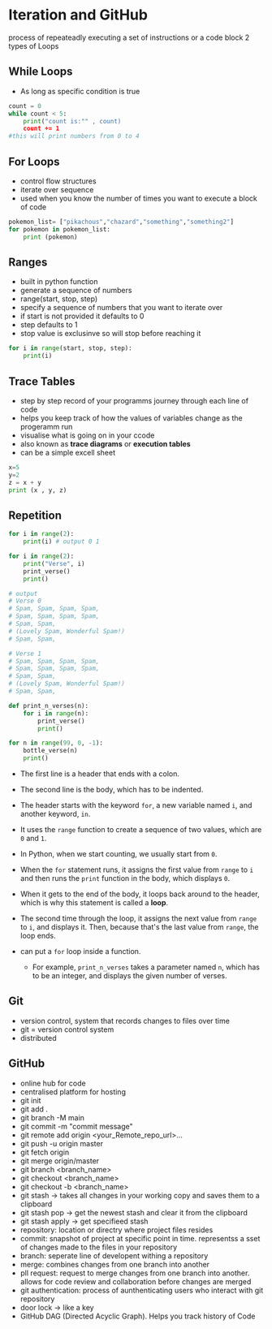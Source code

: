 # Iteration and GitHub

process of repeateadly executing a set of instructions or a code block
2 types of Loops

## While Loops

- As long as specific condition is true

```py
count = 0
while count < 5:
    print("count is:"" , count)
    count += 1
#this will print numbers from 0 to 4 
```

## For Loops

- control flow structures 
- iterate over sequence 
- used when you know the number of times you want to execute a block of code

```py
pokemon_list= ["pikachous","chazard","something","something2"]
for pokemon in pokemon_list:
    print (pokemon)
```

## Ranges

- built in python function
- generate a sequence of numbers
- range(start, stop, step)
- specify a sequence of numbers that you want to iterate over
- if start is not provided it defaults to 0
- step defaults to 1
- stop value is exclusinve so will stop before reaching it

```py
for i in range(start, stop, step):
    print(i)
```

## Trace Tables

- step by step record of your programms journey through each line of code 
- helps you keep track of how the values of variables change as the progeramm run
- visualise what is going on in your ccode
- also known as **trace diagrams** or **execution tables**
- can be a simple excell sheet

```py
x=5
y=2
z = x + y
print (x , y, z)
```

## Repetition

```py
for i in range(2):
    print(i) # output 0 1

for i in range(2):
    print("Verse", i)
    print_verse()
    print()

# output
# Verse 0
# Spam, Spam, Spam, Spam, 
# Spam, Spam, Spam, Spam, 
# Spam, Spam, 
# (Lovely Spam, Wonderful Spam!)
# Spam, Spam, 

# Verse 1
# Spam, Spam, Spam, Spam, 
# Spam, Spam, Spam, Spam, 
# Spam, Spam, 
# (Lovely Spam, Wonderful Spam!)
# Spam, Spam, 

def print_n_verses(n):
    for i in range(n):
        print_verse()
        print()

for n in range(99, 0, -1):
    bottle_verse(n)
    print()
```

- The first line is a header that ends with a colon.
- The second line is the body, which has to be indented.
- The header starts with the keyword `for`, a new variable named `i`, and another keyword, `in`.
- It uses the `range` function to create a sequence of two values, which are `0` and `1`.
- In Python, when we start counting, we usually start from `0`.
- When the `for` statement runs, it assigns the first value from `range` to `i` and then runs the `print` function in the body, which displays `0`.
- When it gets to the end of the body, it loops back around to the header, which is why this statement is called a **loop**.
- The second time through the loop, it assigns the next value from `range` to `i`, and displays it.
Then, because that's the last value from `range`, the loop ends.

- can put a `for` loop inside a function.
  - For example, `print_n_verses` takes a parameter named `n`, which has to be an integer, and displays the given number of verses.

## Git

- version control, system that records changes to files over time
- git = version control system
- distributed

## GitHub

- online hub for code
- centralised platform for hosting
- git init
- git add .
- git branch -M main
- git commit -m "commit message"
- git remote add origin <your_Remote_repo_url>...
- git push -u origin master
- git fetch origin
- git merge origin/master
- git branch <branch_name>
- git checkout <branch_name>
- git checkout -b <branch_name>
- git stash -> takes all changes in your working copy and saves them to a clipboard
- git stash pop -> get the newest stash and clear it from the clipboard
- git stash apply <stashname> -> get specifieed stash 
- repository: location or directry where project files resides
- commit: snapshot of project at specific point in time. representss a sset of changes made to the files in your repository
- branch: seperate line of developent withing a repository
- merge: combines changes from one branch into another
- pll request: request to merge changes from one branch into another. allows for code review and collaboration before changes are merged
- git authentication: process of aunthenticating users who interact with git repository
- door lock -> like a key
- GitHub DAG (Directed Acyclic Graph). Helps you track history of Code